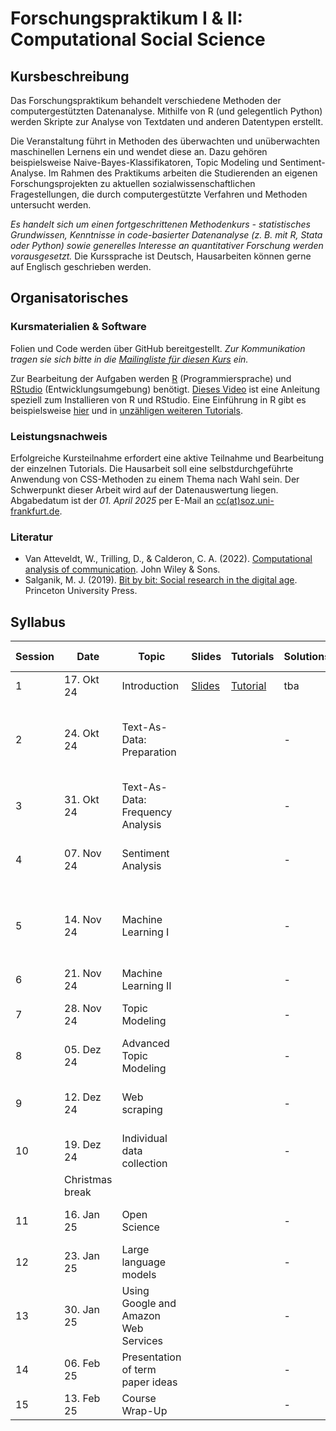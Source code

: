 # Forschungspraktikum I & II: Computational Social Science

## Kursbeschreibung

Das Forschungspraktikum behandelt verschiedene Methoden der computergestützten Datenanalyse. Mithilfe von R (und gelegentlich Python) werden Skripte zur Analyse von Textdaten und anderen Datentypen erstellt.

Die Veranstaltung führt in Methoden des überwachten und unüberwachten maschinellen Lernens ein und wendet diese an. Dazu gehören beispielsweise Naive-Bayes-Klassifikatoren, Topic Modeling und Sentiment-Analyse. Im Rahmen des Praktikums arbeiten die Studierenden an eigenen Forschungsprojekten zu aktuellen sozialwissenschaftlichen Fragestellungen, die durch computergestützte Verfahren und Methoden untersucht werden.

*Es handelt sich um einen fortgeschrittenen Methodenkurs - statistisches Grundwissen, Kenntnisse in code-basierter Datenanalyse (z. B. mit R, Stata oder Python) sowie generelles Interesse an quantitativer Forschung werden vorausgesetzt.* Die Kurssprache ist Deutsch, Hausarbeiten können gerne auf Englisch geschrieben werden.


## Organisatorisches

### Kursmaterialien & Software

Folien und Code werden über GitHub bereitgestellt. *Zur Kommunikation tragen sie sich bitte in die [Mailingliste für diesen Kurs](https://dlist.server.uni-frankfurt.de/mailman/listinfo/Czymara-fopra) ein.*

Zur Bearbeitung der Aufgaben werden [R](https://cloud.r-project.org/) (Programmiersprache) und [RStudio](https://www.rstudio.com/products/rstudio/download/) (Entwicklungsumgebung) benötigt. [Dieses Video](https://www.youtube.com/watch?v=lVKMsaWju8w) ist eine Anleitung speziell zum Installieren von R und RStudio. Eine Einführung in R gibt es beispielsweise [hier](https://www.cspoerlein.com/files/rtutorial#prerequisites) und in [unzähligen weiteren Tutorials](https://www.google.com/search?q=r+introduction).

### Leistungsnachweis

Erfolgreiche Kursteilnahme erfordert eine aktive Teilnahme und Bearbeitung der einzelnen Tutorials. Die Hausarbeit soll eine selbstdurchgeführte Anwendung von CSS-Methoden zu einem Thema nach Wahl sein. Der Schwerpunkt dieser Arbeit wird auf der Datenauswertung liegen. Abgabedatum ist der _01. April 2025_ per E-Mail an [cc(at)soz.uni-frankfurt.de](mailto:cc@soz.uni-frankfurt.de).

### Literatur

- Van Atteveldt, W., Trilling, D., & Calderon, C. A. (2022). [Computational analysis of communication](https://cssbook.net/). John Wiley & Sons.
- Salganik, M. J. (2019). [Bit by bit: Social research in the digital age](https://www.bitbybitbook.com/). Princeton University Press.

## Syllabus

| Session | Date        | Topic                                 | Slides | Tutorials | Solutions | Key packages | Further reading |
|---------|-------------|---------------------------------------|--------|-----------|-----------|--------------|-----------------|
| 1       | 17. Okt 24  | Introduction                          | [Slides](https://github.com/czymara/CSS_WS24/blob/main/slides/FoPra_CSS_slides_01.html) | [Tutorial](https://github.com/czymara/CSS_WS24/blob/main/tutorials/FoPra_CSS_tutorial_01.html) | tba         | -            | -               |
| 2       | 24. Okt 24  | Text-As-Data: Preparation             |        |           | -         | [quanteda](https://quanteda.io/st) | [Van Atteveldt et al. (2022): Chapter 10](https://cssbook.net/content/chapter10.html) |
| 3       | 31. Okt 24  | Text-As-Data: Frequency Analysis      |        |           | -         |              |                  |
| 4       | 07. Nov 24  | Sentiment Analysis                    |        |           | -         | [tidytext](https://juliasilge.github.io/tidytext/) | [van Atteveldt et al. (2021)](https://www.tandfonline.com/doi/full/10.1080/19312458.2020.1869198) |
| 5       | 14. Nov 24  | Machine Learning I                    |        |           | -         | [quanteda.textmodels](https://cran.r-project.org/web/packages/quanteda.textmodels/quanteda.textmodels.pdf) | [Van Atteveldt et al. (2022): Chapter 11](https://cssbook.net/content/chapter11.html) |
| 6       | 21. Nov 24  | Machine Learning II                   |        |           | -         |              |                  |
| 7       | 28. Nov 24  | Topic Modeling                        |        |           | -         | [stm](https://www.structuraltopicmodel.com/) | [Roberts et al. (2014)](https://onlinelibrary.wiley.com/doi/abs/10.1111/ajps.12103) |
| 8       | 05. Dez 24  | Advanced Topic Modeling               |        |           | -         | [keyatm](https://keyatm.github.io/keyATM/index.html) | [Eshima et al. (2023)](https://onlinelibrary.wiley.com/doi/full/10.1111/ajps.12779) |
| 9       | 12. Dez 24  | Web scraping                          |        |           | -         | [rvest](https://rvest.tidyverse.org/) | [Tjaden 2023](https://journals.sagepub.com/doi/10.1177/01979183231208428) & [Freelon 2018](https://www.tandfonline.com/doi/full/10.1080/10584609.2018.1477506) |
| 10      | 19. Dez 24  | Individual data collection            |        |           | -         | [LexisNexisTools](https://cran.r-project.org/web/packages/LexisNexisTools/LexisNexisTools.pdf) | -               |
|         | Christmas break                                     |        |           |           |              |                 |
| 11      | 16. Jan 25  | Open Science                          |        |           | -         | [GitHub](https://github.com/join) | [Trisovic et al. (2022)](https://www.nature.com/articles/s41597-022-01143-6) |
| 12      | 23. Jan 25  | Large language models                 |        |           | -         | [askgpt](https://www.johannesbgruber.eu/post/2023-04-02-introducing-askgpt-a-chat-interface-that-helps-you-to-learn-r/) | [Gilardi et al. 2023](https://www.pnas.org/doi/10.1073/pnas.2305016120) |
| 13      | 30. Jan 25  | Using Google and Amazon Web Services  |        |           | -         |              |                 |
| 14      | 06. Feb 25  | Presentation of term paper ideas      |        |           | -         | -            | -               |
| 15      | 13. Feb 25  | Course Wrap-Up                        |        |           | -         | -            | -               |

